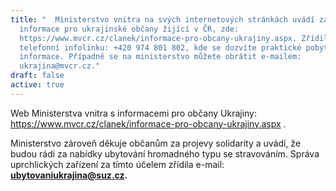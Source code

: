 ```yaml
---
title: "  Ministerstvo vnitra na svých internetových stránkách uvádí základní
  informace pro ukrajinské občany žijící v ČR, zde:
  https://www.mvcr.cz/clanek/informace-pro-obcany-ukrajiny.aspx. Zřídilo i
  telefonní infolinku: +420 974 801 802, kde se dozvíte praktické pobytové
  informace. Případně se na ministerstvo můžete obrátit e-mailem:
  ukrajina@mvcr.cz."
draft: false
active: true
---
```

Web Ministerstva vnitra s informacemi pro občany Ukrajiny: https://www.mvcr.cz/clanek/informace-pro-obcany-ukrajiny.aspx . 

Ministerstvo zároveň děkuje občanům za projevy solidarity a uvádí, že budou rádi za nabídky ubytování hromadného typu se stravováním. Správa uprchlických zařízení za tímto účelem zřídila e-mail: **[ubytovaniukrajina@suz.cz](mailto:ubytovaniukrajina@suz.cz).**
